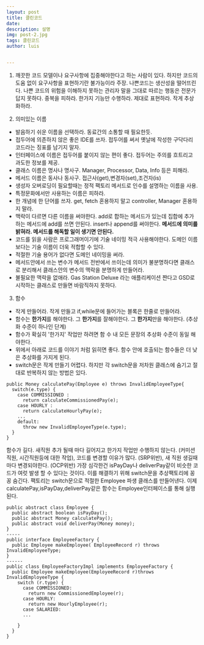 ```yaml
---
layout: post
title: 클린코드
date:
description: 설명
img: post-2.jpg
tags: 클린코드
author: luis


---
```

1. 깨끗한 코드
모델이나 요구사항에 집중해야한다고 하는 사람이 있다. 하지만 코드의 도움 없이 요구사항을 표현하기란 불가능이라 주장.
나쁜코드는 생산성을 떨어뜨린다.
나쁜 코드의 위험을 이해하지 못하는 관리자 말을 그대로 따르는 행동은 전문가답지 못하다.
중복을 피하라. 한가지 기능만 수행하라. 제대로 표현하라. 작게 추상화하라.

2. 의미있는 이름
- 발음하기 쉬운 이름을 선택하라. 동료간의 소통할 때 필요한듯.
- 접두어에 의존하지 않은 좋은 IDE를 쓰자. 접두어를 써서 옛날에 작성한 구닥다리 코드라는 징표를 남기지 말자.
- 인터페이스에 이름은 접두어를 붙이지 않는 편이 좋다. 접두어는 주의를 흐트리고 과도한 정보를 제공.
- 클래스 이름은 명사나 명사구. Manager, Processor, Data, Info 등은 피해라.
- 메서드 이름은 동사나 동사구. 접근사(get),변경자(set),조건자(is)
- 생성자 오버로딩이 필요할때는 정적 팩토리 메서드로 인수를 설명하는 이름을 사용.
- 특정문화에서만 사용하는 이름은 피하라.
- 한 개념에 한 단어를 쓰자. get, fetch 혼용하지 말고 controller, Manager 혼용하지 말라.
- 맥락이 다르면 다른 이름을 써야한다. add로 합하는 메서드가 있는데 집합에 추가하는 메서드에 add를 쓰면 안된다. insert나 append를 써야한다. **메서드에 의미를 밝혀라. 메서드를 해독할 일이 생기면 안된다.**
- 코드를 읽을 사람은 프로그래머이기에 기술 네이밍 적극 사용해야한다. 도메인 이름보다는 기술 이름이 더욱 적합할 수 있다.
- 적절한 기술 용어가 없다면 도메인 네이밍을 써라.
- 메서드안에서 쓰는 변수가 메서드 전반에서 쓰이는데 의미가 불분명하다면 클래스로 분리해서 클래스안의 변수의 맥락을 분명하게 만들어라.
- 불필요한 맥락을 없애라. Gas Station Deluxe 라는 애플리케이션 짠다고 GSD로 시작하는 클래스로 만들면 바람직하지 못하다.

3. 함수
- 작게 만들어라. 작게 만들고 if,while문에 들어가는 블록은 한줄로 만들어라.
- 함수는 **한가지**를 해야한다. 그 **한가지**를 잘해야한다. 그 **한가지**만을 해야한다. (추상화 수준이 하나인 단계)
- 함수가 확실히 '한가지' 작업만 하려면 함 수 내 모든 문장의 추상화 수준이 동일 해야한다.
- 위에서 아래로 코드를 이야기 처럼 읽히면 좋다. 함수 안에 호출되는 함수들은 더 낮은 추상화를 가지게 된다.
- switch문은 작게 만들기 어렵다. 하지만 각 switch문을 저차원 클래스에 숨기고 절대로 반복하지 않는 방법은 있다.
```
public Money calculatePay(Employee e) throws InvalidEmployeeType{
  switch(e.type) {
    case COMMISSIONED :
      return calculateCommissionedPay(e);
    case HOURLY :
      return calculateHourlyPay(e);
    ...
    default:
      throw new InvalidEmployeeType(e.type);
  }
}
```
함수가 길다. 새직원 추가 될때 마다 길어지고 한가지 작업만 수행하지 않는다. (커미션직원, 시간직원등에 대한 작업), 코드를 변경할 이유가 많다. (SRP위반), 새 직원 생길때 마다 변경되야한다. (OCP위반)
가장 심각한건 isPayDay나 deliverPay같이 비슷한 코드가 여럿 발생 할 수 있다는 것이다.
이를 해결하기 위해 switch문을 추상팩토리에 꽁꽁 숨긴다. 팩토리는 switch문으로 적절한 Employee 파생 클래스를 만들어낸다. 이제 calculatePay,isPayDay,deliverPay같은 함수는 Employee인터페이스를 통해 실행된다.
```
public abstract class Employee {
  public abstract boolean isPayDay();
  public abstract Money calculatePay();
  public abstract void deliverPay(Money money);
}
-----
public interface EmployeeFactory {
  public Employee makeEmployee( EmployeeRecord r) throws InvalidEmployeeType;
}
------
public class EmployeeFactoryImpl implements EmployeeFactory {
  public Employee makeEmployee(EmployeeRecord r)throws InvalidEmployeeType {
    switch (r.type) {
      case COMMISSIONED:
        return new CommissionedEmployee(r);
      case HOURLY:
        return new HourlyEmployee(r);
      case SALARIED:
      ...

    }
  }
}
